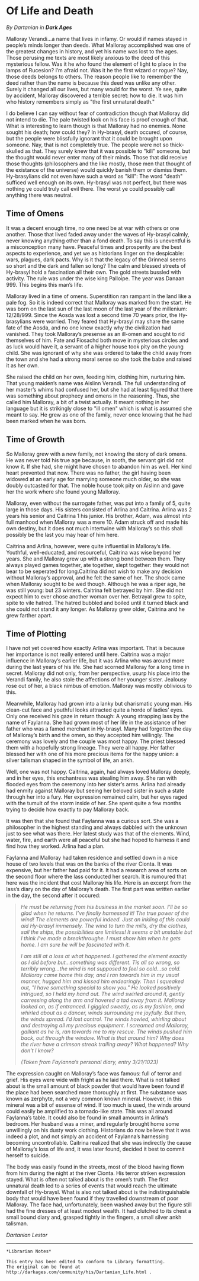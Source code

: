 # Of Life and Death

_By Dartanian in_ ___Dark Ages___

Malloray Verandi...a name that lives in infamy. Or would if names stayed in people’s minds longer than deeds. What Malloray accomplished was one of the greatest changes in history, and yet his name was lost to the ages. Those perusing me texts are most likely anxious to the deed of this mysterious fellow. Was it he who found the element of light to place in the lamps of Rucesion? I’m afraid not. Was it he the first wizard or rogue? Nay, those deeds belongs to others. The reason people like to remember the deed rather than the name is because this deed was unlike any other. Surely it changed all our lives, but many would for the worst. Ye see, quite by accident, Malloray discovered a terrible secret: how to die. It was him who history remembers simply as "the first unnatural death."

I do believe I can say without fear of contradiction though that Malloray did not intend to die. The pale twisted look on his face is proof enough of that. What is interesting to learn though is that Malloray had no enemies. None sought his death; how could they? In Hy-brasyl, death occured, of course, but the people were blissfully ignorant that it could be brought upon someone. Nay, that is not completely true. The people were not so thick-skulled as that. They surely knew that it was possible to "kill" someone, but the thought would never enter many of their minds. Those that did receive those thoughts (philosophers and the like mostly, those men that thought of the existance of the universe) would quickly banish them or dismiss them. Hy-brasylians did not even have such a word as "kill": The word "death" sufficed well enough on its own. Hy-brasyl was not perfect, but there was nothing ye could truly call evil there. The worst ye could possibly call anything there was neutral.

## Time of Omens

It was a decent enough time, no one need be at war with others or one another. Those that lived faded away under the waves of Hy-brasyl calmly, never knowing anything other than a fond death. To say this is uneventful is a misconception many have. Peaceful times and prosperity are the best aspects to experience, and yet we as historians linger on the despicable: wars, plagues, dark pacts. Why is it that the legacy of the Grinneal seems so short and the dark and fallen so long? The calm and blessed streets of Hy-brasyl hold a fascination all their own. The gold streets bussled with activity. The rule was under the wise king Palloipe. The year was Danaan 999. This begins this man’s life.

Malloray lived in a time of omens. Superstition ran rampant in the land like a pale fog. So it is indeed correct that Malloray was marked from the start. He was born on the last sun of the last moon of the last year of the millenium: 12/28/999. Since the Aosda was lost a second time 70 years prior, the Hy-brasylians were worried. They feared that Hy-brasyl may share the same fate of the Aosda, and no one knew exactly why the civilization had vanished. They took Malloray’s presense as an ill-omen and sought to rid themselves of him. Fate and Fiosachd both move in mysterious circles and as luck would have it, a servant of a higher house took pity on the young child. She was ignorant of why she was ordered to take the child away from the town and she had a strong moral sense so she took the babe and raised it as her own.

She raised the child on her own, feeding him, clothing him, nurturing him. That young maiden’s name was Aislinn Verandi. The full understanding of her master’s whims had confused her, but she had at least figured that there was something about prophecy and omens in the reasoning. Thus, she called him Malloray, a bit of a twist actually. It meant nothing in her language but it is strikingly close to "ill omen" which is what is assumed she meant to say. He grew as one of the family, never once knowing that he had been marked when he was born.

## Time of Growth

So Malloray grew with a new family, not knowing the story of dark omens. He was never told his true age because, in sooth, the servant girl did not know it. If she had, she might have chosen to abandon him as well. Her kind heart prevented that now. There was no father, the girl having been widowed at an early age for marrying someone much older, so she was doubly outcasted for that. The noble house took pity on Aislinn and gave her the work where she found young Malloray.

Malloray, even without the surrogate father, was put into a family of 5, quite large in those days. His sisters consisted of Arlina and Caitrina. Arlina was 2 years his senior and Caitrina 1 his junior. His brother, Adam, was almost into full manhood when Malloray was a mere 10. Adam struck off and made his own destiny, but it does not much intertwine with Malloray’s so this shall possibly be the last you may hear of him here.

Caitrina and Arlina, however, were quite influential in Malloray’s life. Youthful, well-educated, and resourceful, Caitrina was wise beyond her years. She and Malloray grew up with a strong bond between them. They always played games together, ate together, slept together: they would not bear to be seperated for long.Caitrina did not wish to make any decision without Malloray’s approval, and he felt the same of her. The shock came when Malloray sought to be wed though. Although he was a riper age, he was still young: but 23 winters. Caitrina felt betrayed by him. She did not expect him to ever chose another woman over her. Betrayal grew to spite, spite to vile hatred. The hatred bubbled and boiled until it turned black and she could not stand it any longer. As Malloray grew older, Caitrina and he grew farther apart.

## Time of Plotting

I have not yet covered how exactly Arlina was important. That is because her importance is not really entered until here. Caitrina was a major influence in Malloray’s earlier life, but it was Arlina who was around more during the last years of his life. She had scorned Malloray for a long time in secret. Malloray did not only, from her perspective, usurp his place into the Verandi family, he also stole the affections of her younger sister. Jealousy rose out of her, a black nimbus of emotion. Malloray was mostly oblivious to this.

Meanwhile, Malloray had grown into a lanky but charismatic young man. His clean-cut face and youthful looks attracted quite a horde of ladies’ eyes. Only one received his gaze in return though: A young strapping lass by the name of Faylanna. She had grown most of her life in the assistance of her father who was a famed merchant in Hy-brasyl. Many had forgotten the day of Malloray’s birth and the omen, so they accepted him willingly. The ceremony was lovely and the couple was most happy. The priest blessed them with a hopefully strong lineage. They were all happy. Her father blessed her with one of his more precious items for the happy union: a silver talisman shaped in the symbol of life, an ankh.

Well, one was not happy. Caitrina, again, had always loved Malloray deeply, and in her eyes, this enchantress was stealing him away. She ran with flooded eyes from the ceremony into her sister’s arms. Arlina had already had enmity against Malloray but seeing her beloved sister in such a state through her into a fury. Her expression remained calm, but her eyes raged with the tumult of the storm inside of her. She spent quite a few months trying to decide how exactly to pay Malloray back.

It was then that she found that Faylanna was a curious sort. She was a philosopher in the highest standing and always dabbled with the unknown just to see what was there. Her latest study was that of the elements. Wind, water, fire, and earth were all peaceful but she had hoped to harness it and find how they worked. Arlina had a plan.

Faylanna and Malloray had taken residence and settled down in a nice house of two levels that was on the banks of the river Cionta. It was expensive, but her father had paid for it. It had a research area of sorts on the second floor where the lass conducted her search. It is rumoured that here was the incident that cost Malloray his life. Here is an excerpt from the lass’s diary on the day of Malloray’s death. The first part was written earlier in the day, the second after it occured:

>_He must be returning from his business in the market soon. I’ll be so glad when he returns. I’ve finally harnessed it! The true power of the wind! The elements are powerful indeed. Just an inkling of this could aid Hy-brasyl immensely. The wind to turn the mills, dry the clothes, sail the ships, the possibilities are limitless! It seems a bit unstable but I think I’ve made a breakthroughe. I must show him when he gets home. I am sure he will be fascinated with it._  
>  
>_I am still at a loss at what happened. I gathered the element exactly as I did before but...something was different. Tis all so wrong, so terribly wrong...the wind is not supposed to feel so cold...so cold. Malloray came home this day, and I ran towards him in my usual manner, hugged him and kissed him endearingly. Then I squeaked out, "I have something special to show you." He looked positively intrigued, so I held my hand out. The wind swirled around it, gently carressing along the arm and hovered a tad away from it. Malloray looked on, as if entranced. I giggled sweetly, as is my fashion, and whirled about as a dancer, winds surrounding me joyfully. But then, the winds spread. I’d lost control. The winds howled, whirling about and destroying all my precious equipment. I screamed and Malloray, galliant as he is, ran towards me to my rescue. The winds pushed him back, out through the window. What is that around him? Why does the river have a crimson streak trailing away? What happened? Why don’t I know?_  
>  
>_(Taken from Faylanna’s personal diary, entry 3/21/1023)_

The expression caught on Malloray’s face was famous: full of terror and grief. His eyes were wide with fright as he laid there. What is not talked about is the small amount of black powder that would have been found if the place had been searched more thoroughly at first. The substance was known as zerphyte, not a very common known mineral. However, in this mineral was a bit of essense of wind. If too much is used, the winds around could easily be amplified to a tornado-like state. This was all around Faylanna’s table. It could also be found in small amounts in Arlina’s bedroom. Her husband was a miner, and regularly brought home some unwillingly on his dusty work clothing. Historians do now believe that it was indeed a plot, and not simply an accident of Faylanna’s harnessing becoming uncontrollable. Caitrina realized that she was indirectly the cause of Malloray’s loss of life and, it was later found, decided it best to commit herself to suicide.

The body was easily found in the streets, most of the blood having flown from him during the night at the river Cionta. His terror striken expression stayed. What is often not talked about is the omen’s truth. The first unnatural death led to a series of events that would reach the ultimate downfall of Hy-braysl. What is also not talked about is the indistinguishable body that would have been found if they travelled downstream of poor Malloray. The face had, unfortunately, been washed away but the figure still had the fine dresses of at least modest wealth. It had clutched to its chest a small bound diary and, grasped tightly in the fingers, a small silver ankh talisman.

_Dartanian Lestor_

***

```
*Librarian Notes*

This entry has been edited to conform to Library formatting.
The original can be found at http://darkages.com/community/his/Dartanian_Life.html .
```
